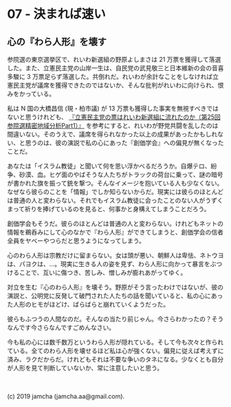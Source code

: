 

# 07 - 決まれば速い

## 心の『わら人形』を壊す

参院選の東京選挙区で、れいわ新選組の野原よしまさは 21 万票を獲得して落選した。また、立憲民主党の山岸一生は、自民党の武見敬三と日本維新の会の音喜多駿に 3 万票足らず落選した。共倒れだ。れいわが余計なことをしなければ立憲民主党が議席を獲得できたのではないか、そんな批判がれいわに向けられ、恨みをかっている。

私は N 国の大橋昌信 (現・柏市議) が 13 万票も獲得した事実を無視すべきではないと思うけれども、 [『立憲民主党の票はれいわ新選組に流れたのか（第25回参院選精密地域分析Part1）』](https://note.mu/miraisyakai/n/n07237a363319) を参考にすると、れいわが野党共闘を乱したのは間違いない。そのうえで、議席を得られなかった以上の成果があったかもしれない、と思うのは、彼の演説で私の心にあった『創価学会』への偏見が無くなったことだ。

あなたは「イスラム教徒」と聞いて何を思い浮かべるだろうか。自爆テロ、紛争、砂漠、血。ヒゲ面のやばそうな人たちがトラックの荷台に乗って、謎の暗号が書かれた旗を振って銃を撃つ。そんなイメージを抱いている人も少なくない。なぜなら彼らのことを「情報」でしか知らないからだ。現実には彼らのほとんどは普通の人と変わらない。それでもイスラム教徒に会ったことのない人がうずくまって祈りを捧げているのを見ると、何事かと身構えてしまうことだろう。

創価学会もそうだ。彼らのほとんどは普通の人と変わらない。けれどもネットの情報を鵜呑みにして心のなかで『わら人形』ができてしまうと、創価学会の信者全員をヤベーやつらだと思うようになってしまう。

心のわら人形は宗教だけに留まらない。女は頭が悪い、朝鮮人は卑怯、ネトウヨは、パヨクは、…。現実に生きる人の姿を見ず、わら人形に向かって暴言をぶつけることで、互いに傷つき、苦しみ、憎しみが膨れあがってゆく。

対立を生む『心のわら人形』を壊そう。野原がそう言ったわけではないが、彼の演説と、公明党に反発して破門された人たちの話を聞いていると、私の心にあった人形のヒモがほどけ、ばらばらと崩れていくようだった。

彼らもふつうの人間なのだ。そんなの当たり前じゃん。今さらわかったの？そうなんです今さらなんですごめんなさい。

今も私の心には数千数万というわら人形が隠れている。そして今も次々と作られている。全てのわら人形を壊せるほど私は心が強くない。偏見に従えば考えずに済み、ラクだからだ。けれどもそれは不要な争いのタネになる。少なくとも自分が人形を見て判断していないか、常に注意したいと思う。



<br>
<br>
(c) 2019 jamcha (jamcha.aa@gmail.com).

